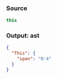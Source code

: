 ### Source
```js parse:expr
this
```

### Output: ast
```json
{
  "This": {
    "span": "0:4"
  }
}
```
